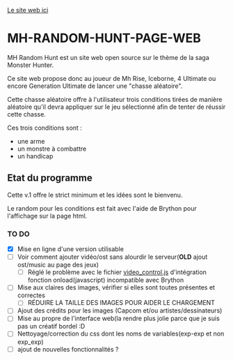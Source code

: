 
<a href="https://monster-hunter-randomizer.000webhostapp.com/index.html">Le site web ici</a>

# MH-RANDOM-HUNT-PAGE-WEB

MH Random Hunt est un site web open source sur le thème de la saga Monster Hunter.

Ce site web propose donc au joueur de Mh Rise, Iceborne, 4 Ultimate ou encore Generation Ultimate de lancer une "chasse aléatoire".

Cette chasse aléatoire offre à l'utilisateur trois conditions tirées de manière aléatoire qu'il devra appliquer sur le jeu sélectionné afin de tenter de réussir cette chasse.

Ces trois conditions sont :
  * une arme
  * un monstre à combattre
  * un handicap

## Etat du programme

Cette v.1 offre le strict minimum et les idées sont le bienvenu.

Le random pour les conditions est fait avec l'aide de Brython pour l'affichage sur la page html.

### TO DO

- [X] Mise en ligne d'une version utilisable
- [ ] Voir comment ajouter vidéo/ost sans alourdir le serveur(**OLD** ajout ost/music au page des jeux)  
  - [ ] Réglé le problème avec le fichier [video_control.js](https://github.com/Kyosse/MH-RANDOM-HUNT-PAGE-WEB/blob/main/video_control.js) d'intégration fonction onload(javascript) incompatible avec Brython 

- [ ] Mise aux claires des images, vérifier si elles sont toutes présentes et correctes  
  - [ ] RÉDUIRE LA TAILLE DES IMAGES POUR AIDER LE CHARGEMENT
- [ ] Ajout des crédits pour les images (Capcom et/ou artistes/dessinateurs)
- [ ] Mise au propre de l'interface web(la rendre plus jolie parce que je suis pas un créatif bordel :D
- [ ] Nettoyage/correction du css dont les noms de variables(exp-exp et non exp_exp)
- [ ] ajout de nouvelles fonctionnalités ?